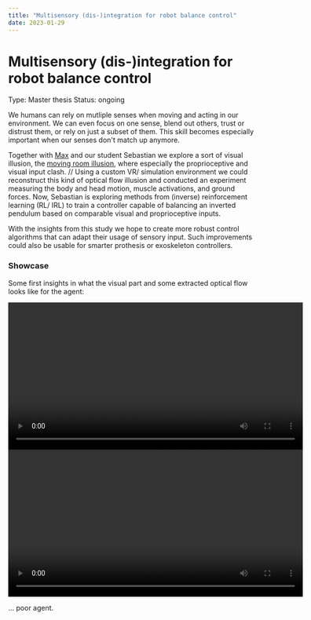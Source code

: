 ```yaml
---
title: "Multisensory (dis-)integration for robot balance control"
date: 2023-01-29
---
```


# Multisensory (dis-)integration for robot balance control

Type: Master thesis
Status: ongoing

We humans can rely on mutliple senses when moving and acting in our environment. We can even focus on one sense, blend out others, trust or distrust them, or rely on just a subset of them. This skill becomes especially important when our senses don't match up anymore.

Together with [Max](http://lauflabor.ifs-tud.de/doku.php?id=lab_members:lab_members_maximilian_alexander_stasica) and our student Sebastian we explore a sort of visual illusion, the [moving room illusion](https://www.youtube.com/watch?v=F4xenIulg_8), where especially the proprioceptive and visual input clash. //
Using a custom VR/ simulation environment we could reconstruct this kind of optical flow illusion and conducted an experiment measuring the body and head motion, muscle activations, and ground forces. Now, Sebastian is exploring methods from (inverse) reinforcement learning (RL/ IRL) to train a controller capable of balancing an inverted pendulum based on comparable visual and proprioceptive inputs. 

With the insights from this study we hope to create more robust control algorithms that can adapt their usage of sensory input. Such improvements could also be usable for smarter prothesis or exoskeleton controllers.

### Showcase
Some first insights in what the visual part and some extracted optical flow looks like for the agent:

<video controls="controls" width="600" height="300" name="Launching event">
  <source src="https://uvest.github.io/figures/optical_flow_1.mp4" type='video/mp4' />
</video>



<video controls="controls" width="600" height="300" name="Launching event">
  <source src="https://uvest.github.io/figures/optical_flow_3.mp4" type='video/mp4' />
</video>

... poor agent.